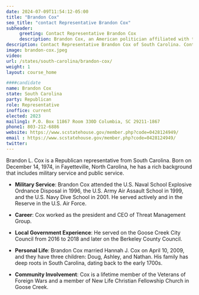 ```yaml
---
date: 2024-07-09T11:54:12-05:00
title: "Brandon Cox"
seo_title: "contact Representative Brandon Cox"
subheader:
     greeting: Contact Representative Brandon Cox
     description: Brandon Cox, an American politician affiliated with the Republican Party, assumed office as a member of the South Carolina House of Representatives, representing District 92, on November 14, 2022.
description: Contact Representative Brandon Cox of South Carolina. Contact information for Brandon Cox includes email address, phone number, and mailing address.
image: brandon-cox.jpeg
video:
url: /states/south-carolina/brandon-cox/
weight: 1
layout: course_home

####candidate
name: Brandon Cox
state: South Carolina
party: Republican
role: Representative
inoffice: current
elected: 2023
mailing1: P.O. Box 11867 Room 330D Columbia, SC 29211-1867
phone1: 803-212-6886
website: https://www.scstatehouse.gov/member.php?code=0428124949/
email : https://www.scstatehouse.gov/member.php?code=0428124949/
twitter: 
---
```

Brandon L. Cox is a Republican representative from South Carolina. Born on December 14, 1974, in Fayetteville, North Carolina, he has a rich background that includes military service and public service.

- **Military Service**: Brandon Cox attended the U.S. Naval School Explosive Ordnance Disposal in 1996, the U.S. Army Air Assault School in 1999, and the U.S. Navy Dive School in 2001. He served actively and in the Reserve in the U.S. Air Force.

- **Career**: Cox worked as the president and CEO of Threat Management Group.

- **Local Government Experience**: He served on the Goose Creek City Council from 2016 to 2018 and later on the Berkeley County Council.

- **Personal Life**: Brandon Cox married Hannah J. Cox on April 10, 2009, and they have three children: Doug, Ashley, and Nathan. His family has deep roots in South Carolina, dating back to the early 1700s.

- **Community Involvement**: Cox is a lifetime member of the Veterans of Foreign Wars and a member of New Life Christian Fellowship Church in Goose Creek.
